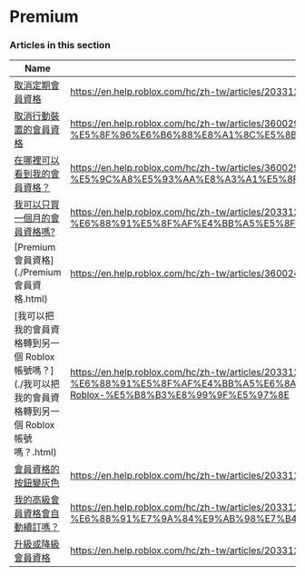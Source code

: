 # Premium  
### Articles in this section
Name|URL
-|-
[取消定期會員資格](./取消定期會員資格.html) |https://en.help.roblox.com/hc/zh-tw/articles/203312540-%E5%8F%96%E6%B6%88%E5%AE%9A%E6%9C%9F%E6%9C%83%E5%93%A1%E8%B3%87%E6%A0%BC
[取消行動裝置的會員資格](./取消行動裝置的會員資格.html) |https://en.help.roblox.com/hc/zh-tw/articles/360029312472-%E5%8F%96%E6%B6%88%E8%A1%8C%E5%8B%95%E8%A3%9D%E7%BD%AE%E7%9A%84%E6%9C%83%E5%93%A1%E8%B3%87%E6%A0%BC
[在哪裡可以看到我的會員資格？](./在哪裡可以看到我的會員資格？.html) |https://en.help.roblox.com/hc/zh-tw/articles/360029482412-%E5%9C%A8%E5%93%AA%E8%A3%A1%E5%8F%AF%E4%BB%A5%E7%9C%8B%E5%88%B0%E6%88%91%E7%9A%84%E6%9C%83%E5%93%A1%E8%B3%87%E6%A0%BC
[我可以只買一個月的會員資格嗎?](./我可以只買一個月的會員資格嗎-.html) |https://en.help.roblox.com/hc/zh-tw/articles/203312780-%E6%88%91%E5%8F%AF%E4%BB%A5%E5%8F%AA%E8%B2%B7%E4%B8%80%E5%80%8B%E6%9C%88%E7%9A%84%E6%9C%83%E5%93%A1%E8%B3%87%E6%A0%BC%E5%97%8E
[Premium 會員資格](./Premium 會員資格.html) |https://en.help.roblox.com/hc/zh-tw/articles/360024256251-Premium-%E6%9C%83%E5%93%A1%E8%B3%87%E6%A0%BC
[我可以把我的會員資格轉到另一個 Roblox 帳號嗎？](./我可以把我的會員資格轉到另一個 Roblox 帳號嗎？.html) |https://en.help.roblox.com/hc/zh-tw/articles/203312640-%E6%88%91%E5%8F%AF%E4%BB%A5%E6%8A%8A%E6%88%91%E7%9A%84%E6%9C%83%E5%93%A1%E8%B3%87%E6%A0%BC%E8%BD%89%E5%88%B0%E5%8F%A6%E4%B8%80%E5%80%8B-Roblox-%E5%B8%B3%E8%99%9F%E5%97%8E
[會員資格的按鈕變灰色](./會員資格的按鈕變灰色.html) |https://en.help.roblox.com/hc/zh-tw/articles/203312690-%E6%9C%83%E5%93%A1%E8%B3%87%E6%A0%BC%E7%9A%84%E6%8C%89%E9%88%95%E8%AE%8A%E7%81%B0%E8%89%B2
[我的高級會員資格會自動續訂嗎？](./我的高級會員資格會自動續訂嗎？.html) |https://en.help.roblox.com/hc/zh-tw/articles/203312630-%E6%88%91%E7%9A%84%E9%AB%98%E7%B4%9A%E6%9C%83%E5%93%A1%E8%B3%87%E6%A0%BC%E6%9C%83%E8%87%AA%E5%8B%95%E7%BA%8C%E8%A8%82%E5%97%8E
[升級或降級會員資格](./升級或降級會員資格.html) |https://en.help.roblox.com/hc/zh-tw/articles/203312750-%E5%8D%87%E7%B4%9A%E6%88%96%E9%99%8D%E7%B4%9A%E6%9C%83%E5%93%A1%E8%B3%87%E6%A0%BC